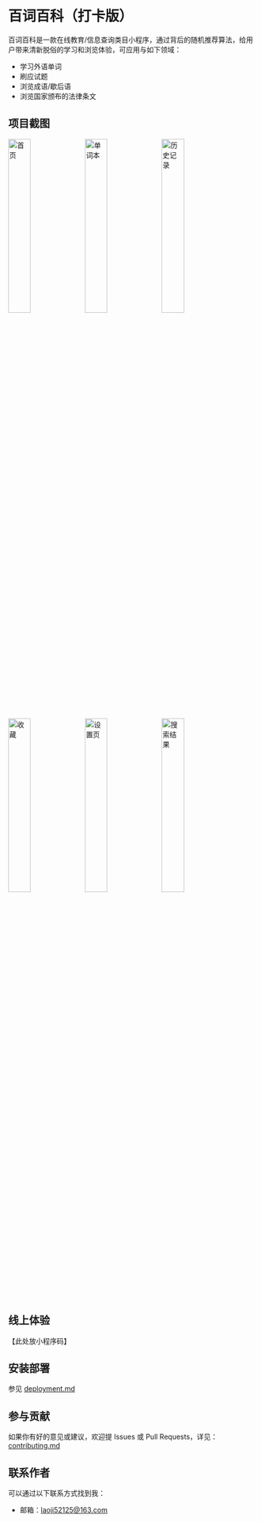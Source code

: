 # 百词百科（打卡版）

百词百科是一款在线教育/信息查询类目小程序，通过背后的随机推荐算法，给用户带来清新脱俗的学习和浏览体验，可应用与如下领域：

- 学习外语单词
- 刷应试题
- 浏览成语/歇后语
- 浏览国家颁布的法律条文

## 项目截图

<img src="https://7072-prod-qu44i-1302681016.tcb.qcloud.la/product_info/%E9%A6%96%E9%A1%B5.PNG" width="30%" alt="首页">

<img src="https://7072-prod-qu44i-1302681016.tcb.qcloud.la/product_info/%E5%8D%95%E8%AF%8D%E6%9C%AC.PNG" width="30%" alt="单词本">

<img src="https://7072-prod-qu44i-1302681016.tcb.qcloud.la/product_info/%E5%8E%86%E5%8F%B2%E8%AE%B0%E5%BD%95.PNG" width="30%" alt="历史记录">

<img src="https://7072-prod-qu44i-1302681016.tcb.qcloud.la/product_info/%E6%94%B6%E8%97%8F.PNG" width="30%" alt="收藏">

<img src="https://7072-prod-qu44i-1302681016.tcb.qcloud.la/product_info/%E7%AE%A1%E7%90%86%E9%A1%B5.PNG" width="30%" alt="设置页">

<img src="https://7072-prod-qu44i-1302681016.tcb.qcloud.la/product_info/%E6%90%9C%E7%B4%A2%E7%BB%93%E6%9E%9C.PNG" width="30%" alt="搜索结果">

## 线上体验

【此处放小程序码】

## 安装部署

参见 [deployment.md](./deployment.md)


## 参与贡献
如果你有好的意见或建议，欢迎提 Issues 或 Pull Requests，详见：[contributing.md](./contributing.md)

## 联系作者

可以通过以下联系方式找到我：

- 邮箱：laoji52125@163.com
